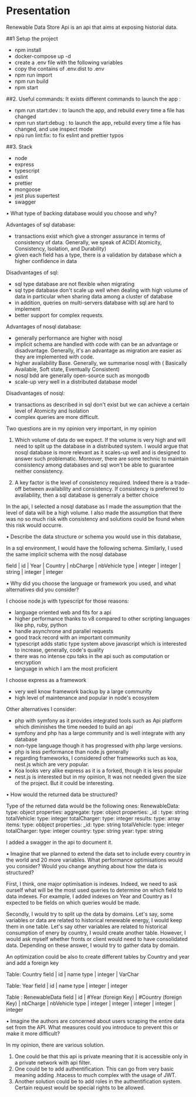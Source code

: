 # Presentation

Renewable Data Store Api is an api that aims at exposing historial data.

##1 Setup the project
- npm install
- docker-compose up -d
- create a .env file with the following variables
- copy the contains of .env.dist to .env
- npm run import
- npm run build
- npm start

##2. Useful commands:
It exists different commands to launch the app :
- npm run start:dev : to launch the app, and rebuild every time a file has changed
- npm run start:debug : to launch the app, rebuild every time a file has changed, and use inspect mode
- npù run lint:fix: to fix eslint and prettier typos 

##3. Stack
- node
- express
- typescript
- eslint
- prettier
- mongoose
- jest plus supertest
- swagger


•	What type of backing database would you choose and why?

Advantages of sql database:
- transactions exist which give a stronger assurance in terms of consistency of data. Generally, we speak of ACID( Atomicity, Consistency, Isolation, and Durability)
- given each field has a type, there is a validation by database which a higher confidence in data

Disadvantages of sql:
- sql type database are not flexible when migrating
- sql type database don't scale up well when dealing with high volume of data in particular when sharing data among a cluster of database
- in addition, queries on multi-servers database with sql are hard to implement     
- better support for complex requests.

Advantages of nosql database:
- generally performance are higher with nosql
- implicit schema are handled with code with can be an advantage or disadvantage. Generally, it's an advantage as migration are easier as they are implemented with code.     
- higher availability Base. Generally, we summarise nosql with ( Basically Available, Soft state, Eventually Consistent)
- nosql bdd are generally open-source such as mongodb
- scale-up very well in a distributed database model

Disadvantages of nosql:
- transactions as described in sql don't exist but we can achieve a certain level of Atomicity and Isolation  
- complex queries are more difficult.

Two questions are in my opinion very important, in my opinion
1. Which volume of data do we expect. If the volume is very high and will need to split up the database in a distributed system. 
I would argue that nosql database is more relevant as it scales-up well and is designed to answer such problematic.
Moreover, there are some technic to maintain consistency among databases and sql won't be able to guarantee neither consistency. 

2. A key factor is the level of consistency required. Indeed there is a trade-off between availability and consistency. If consistency is preferred to availability, then a sql database is generraly a better choice

In the api, I selected a nosql database as I made the assumption that the level of data will be a high volume. I also made the assumption that there was no so much risk with consistency and solutions could be found when this risk would occurre.      


•	Describe the data structure or schema you would use in this database,

In a sql environment, I would have the following schema. Similarly, I used the same implicit schema with the nosql database

field | id       | Year     | Country  | nbCharge | nbVehicle
type  | integer  | integer  | string   | integer  | integer 


•	Why did you choose the language or framework you used, and what alternatives did you consider?

I choose node.js with typescript for those reasons:
- language oriented web and fits for a api
- higher performance thanks to v8 compared to other scripting languages like php, ruby, python 
- handle asynchrone and parallel requests
- good track record with an important community
- typescript adds static type system above javascript which is interested to increase, generally, code's quality
- there was no intense cpu taks in the api such as computation or encryption 
- language in which I am the most proficient

I choose express as a framework
- very well know framework backup by a large community
- high level of maintenance and popular in node's ecosystem

Other alternatives I consider:
- php with symfony as it provides integrated tools such as Api platform which diminishes the time needed to build an api
- symfony and php has a large community and is well integrate with any database
- non-type language though it has progressed with php large versions.
- php is less performance than node.js generally
- regarding frameworks, I considered other frameworks such as koa, nest.js which are very popular. 
- Koa looks very alike express as it is a forked, though it is less popular
- nest.js is interested but in my opinion, It was not needed given the size of the project. But it could be interesting.
 

•	How would the returned data be structured?

Type of the returned data would be the following ones:
RenewableData:
  type: object
  properties:
    aggregate:
      type: object
      properties:
        _id :
          type: string
        totalVehicle:
          type: integer
        totalCharger:
          type: integer
    results:
      type: array
      items:
        type: obbject
        properties:
          _id:
            type: string
          totalVehicle:
            type: integer
          totalCharger:
            type: integer
          country:
            type: string
          year:
            type: string

I added a swagger in the api to document it.


•	Imagine that we planned to extend the data set to include every country in the world and 20 more variables. 
What performance optimisations would you consider? 
Would you change anything about how the data is structured?

First, I think, one major optimisation is indexes. Indeed, we need to ask ourself what will be the most used queries to determine on which field to data indexes.
For example, I added indexes on Year and Country as I expected to be fields on which queries would be made.

Secondly, I would try to split up the data by domains. Let's say, some variables or data are related to historical renewable energy, I would keep them in one table. Let's say other variables are related to historical consumption of enery by country, I would create another table.
However, I would ask myself whether fronts or client would need to have consolidated data. Depending on these answer, I would try to gather data by domain. 

An optimization could be also to create different tables by Country and year and add a foreign key

Table: Country
field | id       | name 
type  | integer  | VarChar

Table: Year
field | id       | name 
type  | integer  | integer

Table : RenewableData
field | id       | #Year (foreign Key)  | #Country (foreign Key)  | nbCharge | nbVehicle
type  | integer  | integer              | integer                 | integer  | integer 


•	Imagine the authors are concerned about users scraping the entire data set from the API. What measures could you introduce to prevent this or make it more difficult?

In my opinion, there are various solution.
1. One could be that this api is private meaning that it is accessible only in a private network with api filter.
2. One could be to add authentification. This can go from very basic meaning adding .htacess to much complex with the usage of JWT.
3. Another solution could be to add roles in the authentification system. Certain request would be special rights to be allowed.  

